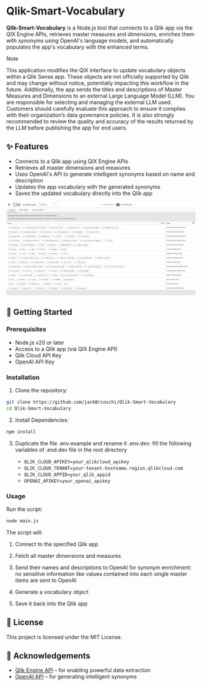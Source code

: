 # Qlik-Smart-Vocabulary

**Qlik-Smart-Vocabulary** is a Node.js tool that connects to a Qlik app via the QIX Engine APIs, retrieves master measures and dimensions, enriches them with synonyms using OpenAI's language models, and automatically populates the app's vocabulary with the enhanced terms.

> [!NOTE]  
> This application modifies the QIX interface to update vocabulary objects within a Qlik Sense app. These objects are not officially supported by Qlik and may change without notice, potentially impacting this workflow in the future. Additionally, the app sends the titles and descriptions of Master Measures and Dimensions to an external Large Language Model (LLM). You are responsible for selecting and managing the external LLM used. Customers should carefully evaluate this approach to ensure it complies with their organization’s data governance policies. It is also strongly recommended to review the quality and accuracy of the results returned by the LLM before publishing the app for end users.

## ✨ Features

- Connects to a Qlik app using QIX Engine APIs
- Retrieves all master dimensions and measures
- Uses OpenAI's API to generate intelligent synonyms based on name and description
- Updates the app vocabulary with the generated synonyms
- Saves the updated vocabulary directly into the Qlik app

<p>
  <img src="img/SmartVocabulary.png" alt="Smart Vocabulary Logo" width="600"/>
</p>

## 🚀 Getting Started

### Prerequisites

- Node.js v20 or later
- Access to a Qlik app (via QIX Engine API)
- Qlik Cloud API Key
- OpenAI API Key

### Installation

1. Clone the repository:

```bash
git clone https://github.com/jackBrioschi/Qlik-Smart-Vocabulary
cd Qlik-Smart-Vocabulary
```

2. Install Dependencies:
```bash
npm install
```

3. Duplicate the file .env.example and rename it .env.dev: fill the following variables of .end.dev file in the root directory

   - `QLIK_CLOUD_APIKEY=your_qlikcloud_apikey`
   - `QLIK_CLOUD_TENANT=your-tenant-hostname.region.qlikcloud.com`
   - `QLIK_CLOUD_APPID=your_qlik_appid`
   - `OPENAI_APIKEY=your_openai_apikey`

### Usage

Run the script:
```bash
node main.js
```
The script will:

1) Connect to the specified Qlik app

2) Fetch all master dimensions and measures

3) Send their names and descriptions to OpenAI for synonym enrichment: no sensitive information like values contained into each single master items are sent to OpenAI

4) Generate a vocabulary object

5) Save it back into the Qlik app


## 📄 License

This project is licensed under the MIT License.


## 🙌 Acknowledgements

- [Qlik Engine API](https://qlik.dev/apis/qix) – for enabling powerful data extraction
- [OpenAI API](https://platform.openai.com/) – for generating intelligent synonyms
